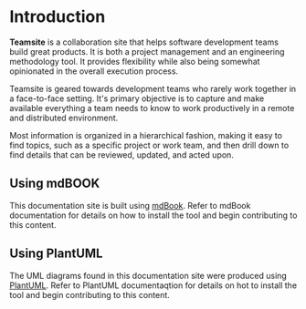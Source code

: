 # Introduction
**Teamsite** is a collaboration site that helps software development teams build great products. It is both a project management and an engineering methodology tool. It provides flexibility while also being somewhat opinionated in the overall execution process.

Teamsite is geared towards development teams who rarely work together in a face-to-face setting. It's primary objective is to capture and make available everything a team needs to know to work productively in a remote and distributed environment.

Most information is organized in a hierarchical fashion, making it easy to find topics, such as a specific project or work team, and then drill down to find details that can be reviewed, updated, and acted upon.

## Using mdBOOK
This documentation site is built using [mdBook](https://rust-lang.github.io/mdBook/). Refer to mdBook documentation for details on how to install the tool and begin contributing to this content.

## Using PlantUML
The UML diagrams found in this documentation site were produced using [PlantUML](https://plantuml.com/). Refer to PlantUML documentaqtion for details on hot to install the tool and begin contributing to this content.
